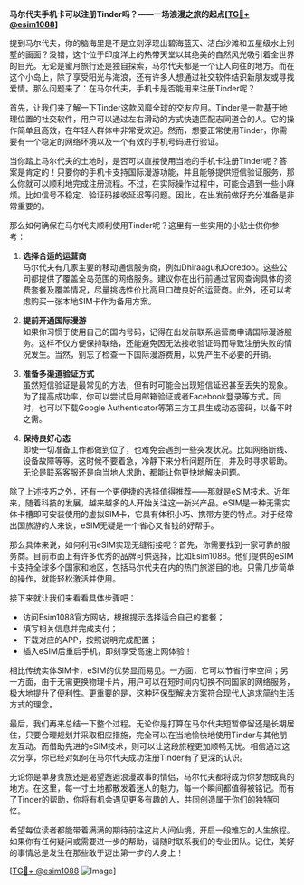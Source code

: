 **马尔代夫手机卡可以注册Tinder吗？——一场浪漫之旅的起点[[TG💪+ @esim1088](https://t.me/s/esim1088)]**

提到马尔代夫，你的脑海里是不是立刻浮现出碧海蓝天、洁白沙滩和五星级水上别墅的画面？没错，这个位于印度洋上的热带天堂以其绝美的自然风光吸引着全世界的目光。无论是蜜月旅行还是独自探索，马尔代夫都是一个让人向往的地方。而在这个小岛上，除了享受阳光与海浪，还有许多人想通过社交软件结识新朋友或寻找爱情。那么问题来了：在马尔代夫，手机卡是否能用来注册Tinder呢？

首先，让我们来了解一下Tinder这款风靡全球的交友应用。Tinder是一款基于地理位置的社交软件，用户可以通过左右滑动的方式快速匹配志同道合的人。它的操作简单且高效，在年轻人群体中非常受欢迎。然而，想要正常使用Tinder，你需要有一个稳定的网络环境以及一个有效的手机号码进行验证。

当你踏上马尔代夫的土地时，是否可以直接使用当地的手机卡注册Tinder呢？答案是肯定的！只要你的手机卡支持国际漫游功能，并且能够提供短信验证服务，那么你就可以顺利地完成注册流程。不过，在实际操作过程中，可能会遇到一些小麻烦。比如信号不稳定、验证码接收延迟等问题。因此，在出发前做好充分准备是非常重要的。

那么如何确保在马尔代夫顺利使用Tinder呢？这里有一些实用的小贴士供你参考：

1. **选择合适的运营商**  
马尔代夫有几家主要的移动通信服务商，例如Dhiraagu和Ooredoo。这些公司都提供了覆盖全岛范围的网络服务。建议你在出行前通过官网查询具体的资费套餐及覆盖情况，尽量挑选性价比高且口碑良好的运营商。此外，还可以考虑购买一张本地SIM卡作为备用方案。

2. **提前开通国际漫游**  
如果你习惯于使用自己的国内号码，记得在出发前联系运营商申请国际漫游服务。这样不仅方便保持联络，还能避免因无法接收验证码而导致注册失败的情况发生。当然，别忘了检查一下国际漫游费用，以免产生不必要的开销。

3. **准备多渠道验证方式**  
虽然短信验证是最常见的方法，但有时可能会出现短信延迟甚至丢失的现象。为了提高成功率，你可以尝试启用邮箱验证或者Facebook登录等方式。同时，也可以下载Google Authenticator等第三方工具生成动态密码，以备不时之需。

4. **保持良好心态**  
即使一切准备工作都做到位了，也难免会遇到一些突发状况。比如网络断线、设备故障等等。这时候不要着急，冷静下来分析问题所在，并及时寻求帮助。无论是联系客服还是向当地人求助，都能让你更快地解决问题。

除了上述技巧之外，还有一个更便捷的选择值得推荐——那就是eSIM技术。近年来，随着科技的发展，越来越多的人开始关注这一新兴产品。eSIM是一种无需实体卡槽即可安装使用的虚拟SIM卡，它具有体积小巧、携带方便的特点。对于经常出国旅游的人来说，eSIM无疑是一个省心又省钱的好帮手。

那么具体来说，如何利用eSIM实现无缝衔接呢？首先，你需要找到一家可靠的服务商。目前市面上有许多优秀的品牌可供选择，比如Esim1088。他们提供的eSIM卡支持全球多个国家和地区，包括马尔代夫在内的热门旅游目的地。只需几步简单的操作，就能轻松激活并使用。

接下来就让我们来看看具体步骤吧：
- 访问Esim1088官方网站，根据提示选择适合自己的套餐；
- 填写相关信息并完成支付；
- 下载对应的APP，按照说明完成配置；
- 插入eSIM后重启手机，即刻享受高速上网体验！

相比传统实体SIM卡，eSIM的优势显而易见。一方面，它可以节省行李空间；另一方面，由于无需更换物理卡片，用户可以在短时间内切换不同国家的网络服务，极大地提升了便利性。更重要的是，这种环保型解决方案符合现代人追求简约生活方式的理念。

最后，我们再来总结一下整个过程。无论你是打算在马尔代夫短暂停留还是长期居住，只要合理规划并采取相应措施，完全可以在当地愉快地使用Tinder与其他朋友互动。而借助先进的eSIM技术，则可以让这段旅程更加顺畅无忧。相信通过这次分享，你已经对如何在马尔代夫成功注册Tinder有了更深的认识。

无论你是单身贵族还是渴望邂逅浪漫故事的情侣，马尔代夫都将成为你梦想成真的地方。在这里，每一寸土地都散发着迷人的魅力，每一个瞬间都值得被铭记。而有了Tinder的帮助，你将有机会遇见更多有趣的人，共同创造属于你们的独特回忆。

希望每位读者都能带着满满的期待前往这片人间仙境，开启一段难忘的人生旅程。如果你有任何疑问或需要进一步的帮助，请随时联系我们的专业团队。记住，美好的事情总是发生在那些敢于迈出第一步的人身上！

[[TG💪+ @esim1088](https://t.me/s/esim1088) ![Image](https://i.postimg.cc/4NQfJmqS/Snipaste-2025-05-13-00-14-12.png)]